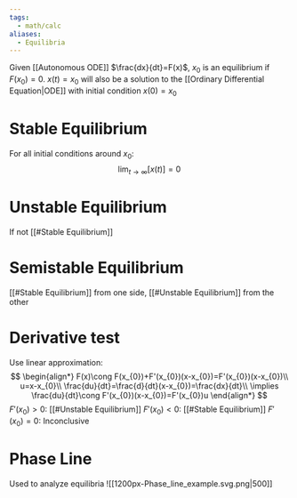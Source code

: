 ```yaml
---
tags:
  - math/calc
aliases:
  - Equilibria
---
```

Given [[Autonomous ODE]] $\frac{dx}{dt}=F(x)$, $x_{0}$ is an equilibrium if $F(x_{0})=0$. $x(t)=x_{0}$ will also be a solution to the [[Ordinary Differential Equation|ODE]] with initial condition $x(0)=x_{0}$
# Stable Equilibrium
For all initial conditions around $x_{0}$:
$$
\lim_{ t \to \infty }[x(t)]=0 
$$
# Unstable Equilibrium
If not [[#Stable Equilibrium]]
# Semistable Equilibrium
[[#Stable Equilibrium]] from one side, [[#Unstable Equilibrium]] from the other
# Derivative test
Use linear approximation:
$$
\begin{align*}
F(x)\cong F(x_{0})+F'(x_{0})(x-x_{0})=F'(x_{0})(x-x_{0})\\
u=x-x_{0}\\
\frac{du}{dt}=\frac{d}{dt}(x-x_{0})=\frac{dx}{dt}\\
\implies \frac{du}{dt}\cong F'(x_{0})(x-x_{0})=F'(x_{0})u
\end{align*}
$$
$F'(x_{0})>0$: [[#Unstable Equilibrium]]
$F'(x_{0})<0$: [[#Stable Equilibrium]]
$F'(x_{0})=0$: Inconclusive
# Phase Line
Used to analyze equilibria
![[1200px-Phase_line_example.svg.png|500]]